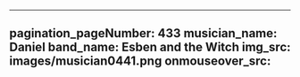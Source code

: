 ------
pagination_pageNumber: 433
musician_name: Daniel
band_name: Esben and the Witch
img_src: images/musician0441.png
onmouseover_src: 
------